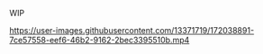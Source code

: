 

WIP




https://user-images.githubusercontent.com/13371719/172038891-7ce57558-eef6-46b2-9162-2bec3395510b.mp4
